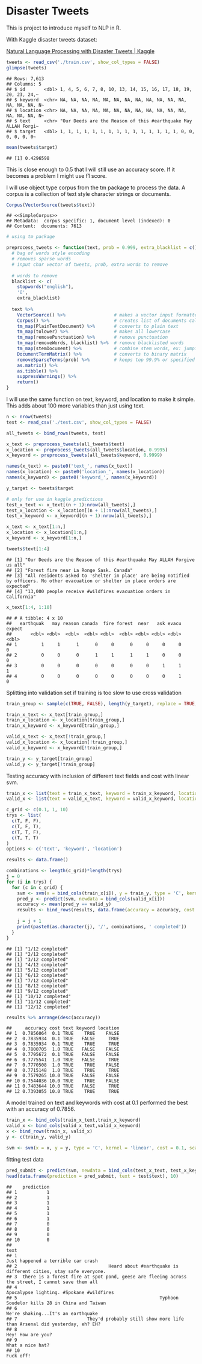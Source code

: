 Disaster Tweets
================

This is project to introduce myself to NLP in R.

With Kaggle disaster tweets dataset:

[Natural Language Processing with Disaster Tweets \|
Kaggle](https://www.kaggle.com/c/nlp-getting-started)

``` r
tweets <- read_csv('./train.csv', show_col_types = FALSE)
glimpse(tweets)
```

    ## Rows: 7,613
    ## Columns: 5
    ## $ id       <dbl> 1, 4, 5, 6, 7, 8, 10, 13, 14, 15, 16, 17, 18, 19, 20, 23, 24,~
    ## $ keyword  <chr> NA, NA, NA, NA, NA, NA, NA, NA, NA, NA, NA, NA, NA, NA, NA, N~
    ## $ location <chr> NA, NA, NA, NA, NA, NA, NA, NA, NA, NA, NA, NA, NA, NA, NA, N~
    ## $ text     <chr> "Our Deeds are the Reason of this #earthquake May ALLAH Forgi~
    ## $ target   <dbl> 1, 1, 1, 1, 1, 1, 1, 1, 1, 1, 1, 1, 1, 1, 1, 0, 0, 0, 0, 0, 0~

``` r
mean(tweets$target)
```

    ## [1] 0.4296598

This is close enough to 0.5 that I will still use an accuracy score. If
it becomes a problem I might use f1 score.

I will use object type corpus from the tm package to process the data. A
corpus is a collection of text style character strings or documents.

``` r
Corpus(VectorSource(tweets$text))
```

    ## <<SimpleCorpus>>
    ## Metadata:  corpus specific: 1, document level (indexed): 0
    ## Content:  documents: 7613

``` r
# using tm package

preprocess_tweets <- function(text, prob = 0.999, extra_blacklist = c()) {
  # bag of words style encoding
  # removes sparse words
  # input char vector of tweets, prob, extra words to remove
  
  # words to remove
  blacklist <- c( 
    stopwords("english"),
    'û',
    extra_blacklist)
  
  text %>% 
    VectorSource() %>%                  # makes a vector input formatted for corpus()
    Corpus() %>%                        # creates list of documents called a corpus
    tm_map(PlainTextDocument) %>%       # converts to plain text
    tm_map(tolower) %>%                 # makes all lowercase
    tm_map(removePunctuation) %>%       # remove punctuation
    tm_map(removeWords, blacklist) %>%  # remove blacklisted words
    tm_map(stemDocument) %>%            # combine stem words, ex: jumping/jumped
    DocumentTermMatrix() %>%            # converts to binary matrix
    removeSparseTerms(prob) %>%         # keeps top 99.9% or specified % of words
    as.matrix() %>%
    as.tibble() %>% 
    suppressWarnings() %>% 
    return()
}
```

I will use the same function on text, keyword, and location to make it
simple. This adds about 100 more variables than just using text.

``` r
n <- nrow(tweets)
test <- read_csv('./test.csv', show_col_types = FALSE)

all_tweets <- bind_rows(tweets, test)

x_text <- preprocess_tweets(all_tweets$text)
x_location <- preprocess_tweets(all_tweets$location, 0.9995)
x_keyword <- preprocess_tweets(all_tweets$keyword, 0.9999)

names(x_text) <- paste0('text_', names(x_text))
names(x_location) <- paste0('location_', names(x_location))
names(x_keyword) <- paste0('keyword_', names(x_keyword))

y_target <- tweets$target

# only for use in kaggle predictions
test_x_text <- x_text[(n + 1):nrow(all_tweets),]
test_x_location <- x_location[(n + 1):nrow(all_tweets),]
test_x_keyword <- x_keyword[(n + 1):nrow(all_tweets),]

x_text <- x_text[1:n,]
x_location <- x_location[1:n,]
x_keyword <- x_keyword[1:n,]
```

``` r
tweets$text[1:4]
```

    ## [1] "Our Deeds are the Reason of this #earthquake May ALLAH Forgive us all"                                                                
    ## [2] "Forest fire near La Ronge Sask. Canada"                                                                                               
    ## [3] "All residents asked to 'shelter in place' are being notified by officers. No other evacuation or shelter in place orders are expected"
    ## [4] "13,000 people receive #wildfires evacuation orders in California"

``` r
x_text[1:4, 1:10]
```

    ## # A tibble: 4 x 10
    ##   earthquak   may reason canada  fire forest  near   ask evacu expect
    ##       <dbl> <dbl>  <dbl>  <dbl> <dbl>  <dbl> <dbl> <dbl> <dbl>  <dbl>
    ## 1         1     1      1      0     0      0     0     0     0      0
    ## 2         0     0      0      1     1      1     1     0     0      0
    ## 3         0     0      0      0     0      0     0     1     1      1
    ## 4         0     0      0      0     0      0     0     0     1      0

Splitting into validation set if training is too slow to use cross
validation

``` r
train_group <- sample(c(TRUE, FALSE), length(y_target), replace = TRUE, prob = c(0.75, 0.25))

train_x_text <- x_text[train_group,]
train_x_location <- x_location[train_group,]
train_x_keyword <- x_keyword[train_group,]

valid_x_text <- x_text[!train_group,]
valid_x_location <- x_location[!train_group,]
valid_x_keyword <- x_keyword[!train_group,]

train_y <- y_target[train_group]
valid_y <- y_target[!train_group]
```

Testing accuracy with inclusion of different text fields and cost with
linear svm.

``` r
train_x <- list(text = train_x_text, keyword = train_x_keyword, location = train_x_location)
valid_x <- list(text = valid_x_text, keyword = valid_x_keyword, location = valid_x_location)

c_grid <- c(0.1, 1, 10)
trys <- list(
  c(T, F, F),
  c(T, F, T),
  c(T, T, F),
  c(T, T, T)
)
options <- c('text', 'keyword', 'location')

results <- data.frame()

combinations <- length(c_grid)*length(trys)
j = 0
for (i in trys) {
  for (c in c_grid) {
    svm <- svm(x = bind_cols(train_x[i]), y = train_y, type = 'C', kernel = 'linear', cost = c, scale = FALSE)
    pred_y <- predict(svm, newdata = bind_cols(valid_x[i]))
    accuracy <- mean(pred_y == valid_y)
    results <- bind_rows(results, data.frame(accuracy = accuracy, cost = c, text = i[1], keyword = i[2], location = i[3]))
    
    j = j + 1
    print(paste0(as.character(j), '/', combinations, ' completed'))
  }
}
```

    ## [1] "1/12 completed"
    ## [1] "2/12 completed"
    ## [1] "3/12 completed"
    ## [1] "4/12 completed"
    ## [1] "5/12 completed"
    ## [1] "6/12 completed"
    ## [1] "7/12 completed"
    ## [1] "8/12 completed"
    ## [1] "9/12 completed"
    ## [1] "10/12 completed"
    ## [1] "11/12 completed"
    ## [1] "12/12 completed"

``` r
results %>% arrange(desc(accuracy))
```

    ##     accuracy cost text keyword location
    ## 1  0.7856064  0.1 TRUE    TRUE    FALSE
    ## 2  0.7835934  0.1 TRUE   FALSE     TRUE
    ## 3  0.7835934  0.1 TRUE    TRUE     TRUE
    ## 4  0.7800705  1.0 TRUE   FALSE    FALSE
    ## 5  0.7795672  0.1 TRUE   FALSE    FALSE
    ## 6  0.7775541  1.0 TRUE   FALSE     TRUE
    ## 7  0.7770508  1.0 TRUE    TRUE    FALSE
    ## 8  0.7715148  1.0 TRUE    TRUE     TRUE
    ## 9  0.7579265 10.0 TRUE   FALSE    FALSE
    ## 10 0.7544036 10.0 TRUE    TRUE    FALSE
    ## 11 0.7483644 10.0 TRUE   FALSE     TRUE
    ## 12 0.7393055 10.0 TRUE    TRUE     TRUE

A model trained on text and keywords with cost at 0.1 performed the best
with an accuracy of 0.7856.

``` r
train_x <- bind_cols(train_x_text,train_x_keyword)
valid_x <- bind_cols(valid_x_text,valid_x_keyword)
x <- bind_rows(train_x, valid_x)
y <- c(train_y, valid_y)

svm <- svm(x = x, y = y, type = 'C', kernel = 'linear', cost = 0.1, scale = FALSE)
```

fitting test data

``` r
pred_submit <- predict(svm, newdata = bind_cols(test_x_text, test_x_keyword))
head(data.frame(prediction = pred_submit, text = test$text), 10)
```

    ##    prediction
    ## 1           1
    ## 2           1
    ## 3           1
    ## 4           1
    ## 5           1
    ## 6           1
    ## 7           0
    ## 8           0
    ## 9           0
    ## 10          0
    ##                                                                                                text
    ## 1                                                                Just happened a terrible car crash
    ## 2                                  Heard about #earthquake is different cities, stay safe everyone.
    ## 3  there is a forest fire at spot pond, geese are fleeing across the street, I cannot save them all
    ## 4                                                          Apocalypse lighting. #Spokane #wildfires
    ## 5                                                     Typhoon Soudelor kills 28 in China and Taiwan
    ## 6                                                                We're shaking...It's an earthquake
    ## 7                          They'd probably still show more life than Arsenal did yesterday, eh? EH?
    ## 8                                                                                 Hey! How are you?
    ## 9                                                                                  What a nice hat?
    ## 10                                                                                        Fuck off!
